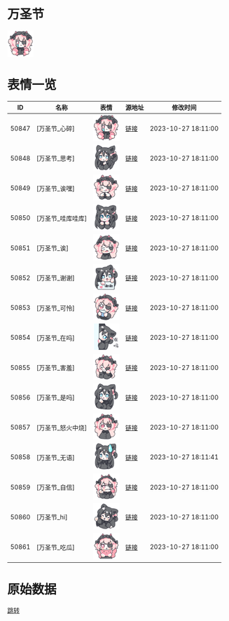 # 万圣节

<img src="./cover.png" height="60" alt="cover" />

# 表情一览

|ID|名称|表情|源地址|修改时间|
|----|----|----|----|----|
|50847|[万圣节_心碎]|<img src="./pic/050847_%5B万圣节_心碎%5D.png" height="60" alt="心碎"/>|[链接](https://i0.hdslb.com/bfs/garb/4482968bb5eb37c34da75665d185eba608de6f20.png)|2023-10-27 18:11:00|
|50848|[万圣节_思考]|<img src="./pic/050848_%5B万圣节_思考%5D.png" height="60" alt="思考"/>|[链接](https://i0.hdslb.com/bfs/garb/9bcf2a008242d42e8d6fb83204fcd2866572738f.png)|2023-10-27 18:11:00|
|50849|[万圣节_诶嘿]|<img src="./pic/050849_%5B万圣节_诶嘿%5D.png" height="60" alt="诶嘿"/>|[链接](https://i0.hdslb.com/bfs/garb/349b9a7aebf272bbf4d2cf40cf2affd3263043ab.png)|2023-10-27 18:11:00|
|50850|[万圣节_哇库哇库]|<img src="./pic/050850_%5B万圣节_哇库哇库%5D.png" height="60" alt="哇库哇库"/>|[链接](https://i0.hdslb.com/bfs/garb/e65c32773e3ba21b6008385c219a7240f4d49f9e.png)|2023-10-27 18:11:00|
|50851|[万圣节_诶]|<img src="./pic/050851_%5B万圣节_诶%5D.png" height="60" alt="诶"/>|[链接](https://i0.hdslb.com/bfs/garb/49435f287f9e666a52b9c2af17bfc2baa0d1c629.png)|2023-10-27 18:11:00|
|50852|[万圣节_谢谢]|<img src="./pic/050852_%5B万圣节_谢谢%5D.png" height="60" alt="谢谢"/>|[链接](https://i0.hdslb.com/bfs/garb/ab262cf7d286f878eb71db92f5f098944b09a47b.png)|2023-10-27 18:11:00|
|50853|[万圣节_可怜]|<img src="./pic/050853_%5B万圣节_可怜%5D.png" height="60" alt="可怜"/>|[链接](https://i0.hdslb.com/bfs/garb/837abdce8d9648c59ff6f52576bffe3cbe04c40d.png)|2023-10-27 18:11:00|
|50854|[万圣节_在吗]|<img src="./pic/050854_%5B万圣节_在吗%5D.png" height="60" alt="在吗"/>|[链接](https://i0.hdslb.com/bfs/garb/07e78a1c7ef505f194dbc560515ecd2e9e4782a0.png)|2023-10-27 18:11:00|
|50855|[万圣节_害羞]|<img src="./pic/050855_%5B万圣节_害羞%5D.png" height="60" alt="害羞"/>|[链接](https://i0.hdslb.com/bfs/garb/6bbcc98bc2f7166adb26d483f56d141f4d97f2b4.png)|2023-10-27 18:11:00|
|50856|[万圣节_是吗]|<img src="./pic/050856_%5B万圣节_是吗%5D.png" height="60" alt="是吗"/>|[链接](https://i0.hdslb.com/bfs/garb/ef1a37eb631dbbed7021f30957ff546b23d9e5d1.png)|2023-10-27 18:11:00|
|50857|[万圣节_怒火中烧]|<img src="./pic/050857_%5B万圣节_怒火中烧%5D.png" height="60" alt="怒火中烧"/>|[链接](https://i0.hdslb.com/bfs/garb/3767856c0c5d4140608bc7ef0930a66558ee9ed7.png)|2023-10-27 18:11:00|
|50858|[万圣节_无语]|<img src="./pic/050858_%5B万圣节_无语%5D.png" height="60" alt="无语"/>|[链接](https://i0.hdslb.com/bfs/garb/53f59fa3ad6927e3fec2643c353c55ac25f9dcf1.png)|2023-10-27 18:11:41|
|50859|[万圣节_自信]|<img src="./pic/050859_%5B万圣节_自信%5D.png" height="60" alt="自信"/>|[链接](https://i0.hdslb.com/bfs/garb/e9d9ed84701cdbea92f310cb39f60b575fcd8cb7.png)|2023-10-27 18:11:00|
|50860|[万圣节_hi]|<img src="./pic/050860_%5B万圣节_hi%5D.png" height="60" alt="hi"/>|[链接](https://i0.hdslb.com/bfs/garb/5e3524c90fbef05f9bd812a2f2c0bf7fdaaa366d.png)|2023-10-27 18:11:00|
|50861|[万圣节_吃瓜]|<img src="./pic/050861_%5B万圣节_吃瓜%5D.png" height="60" alt="吃瓜"/>|[链接](https://i0.hdslb.com/bfs/garb/ac2228582c1c205fbcdef0b7e3ddfce1bd68f2ee.png)|2023-10-27 18:11:00|

# 原始数据

[跳转](./raw.json)

